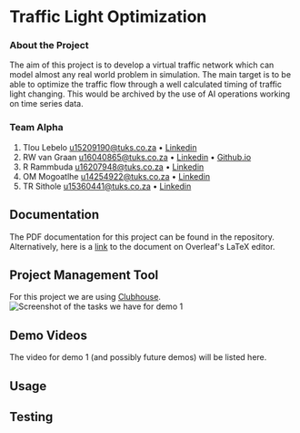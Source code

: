 # Traffic Light Optimization
### About the Project

The aim of this project is to develop a virtual traffic network which can model almost any real world problem in simulation.
The main target is to be able to optimize the traffic flow through a well calculated timing of traffic light changing. This 
would be archived by the use of AI operations working on time series data.

### Team Alpha
1. Tlou Lebelo u15209190@tuks.co.za • [Linkedin](https://www.linkedin.com/in/tlou-lebelo-359a30141/)
2. RW van Graan u16040865@tuks.co.za • [Linkedin](https://www.linkedin.com/in/rudolf-van-graan-48a7471a9/) • [Github.io](u16040865.github.io)
3. R Rammbuda u16207948@tuks.co.za • [Linkedin](http://www.linkedin.com/in/rammbuda-rilwele-842b11127)
4. OM Mogoatlhe u14254922@tuks.co.za • [Linkedin](https://www.linkedin.com/in/moeketsi-mogoatlhe-6b7807194)
5. TR Sithole u15360441@tuks.co.za • [Linkedin](https://www.linkedin.com/in/tshegofatso-sithole-5b8023175)

## Documentation
The PDF documentation for this project can be found in the repository. Alternatively, here is a [link](https://www.overleaf.com/project/5ecb85e066c14f0001717033) to the document on Overleaf's LaTeX editor.

## Project Management Tool
For this project we are using [Clubhouse](https://app.clubhouse.io/cos-301-alpha).
![Screenshot of the tasks we have for demo 1](https://i.imgur.com/VB6bK5W.png)

## Demo Videos
The video for demo 1 (and possibly future demos) will be listed here.

[//]: # (Do we need these last two sections? What is their purpose?)
## Usage
## Testing
